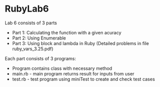 # RubyLab6
Lab 6 consists of 3 parts
- Part 1: Calculating the function with a given acuracy
- Part 2: Using Enumerable
- Part 3: Using block and lambda in Ruby
(Detailed problems in file ruby_vars_3.25.pdf)

Each part consists of 3 programs:
- Program contains class with necessary method
- main.rb - main program returns result for inputs from user
- test.rb - test program using miniTest to create and check test cases
